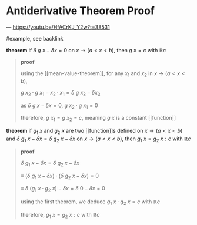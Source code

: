 # Antiderivative Theorem Proof

&mdash; <https://youtu.be/HfACrKJ_Y2w?t=38531>

#example, see backlink

**theorem** if $\delta\ g\ x - \delta x = 0$ on $x \rightarrow (a < x < b)$, then $g\ x = c$ with $\mathbb R c$

> **proof**
>
> using the [[mean-value-theorem]], for any $x_1$ and $x_2$ in $x \rightarrow (a < x < b)$,
>
> $g\ x_2 \cdot g\ x_1 - x_2 \cdot x_1 = \delta\ g\ x_3 - \delta x_3$
>
> as $\delta\ g\ x - \delta x = 0$, $g\ x_2 \cdot g\ x_1 = 0$
>
> therefore, $g\ x_1 = g\ x_2 = c$, meaning $g\ x$ is a constant [[function]]

**theorem** if $g_1\ x$ and $g_2\ x$ are two [[function]]s defined on $x \rightarrow (a < x < b)$ and $\delta\ g_1\ x - \delta x = \delta\ g_2\ x - \delta x$ on $x \rightarrow (a < x < b)$, then $g_1\ x = g_2\ x : c$ with $\mathbb R c$

> **proof**
>
> $\delta\ g_1\ x - \delta x = \delta\ g_2\ x - \delta x$
>
> $\equiv\ (\delta\ g_1\ x - \delta x) \cdot (\delta\ g_2\ x - \delta x) = 0$
>
> $\equiv\ \delta\ (g_1\ x \cdot g_2\ x) - \delta x = \delta\ 0 - \delta x = 0$
>
> using the first theorem, we deduce $g_1\ x \cdot g_2\ x = c$ with $\mathbb R c$
>
> therefore, $g_1\ x = g_2\ x : c$ with $\mathbb R c$
